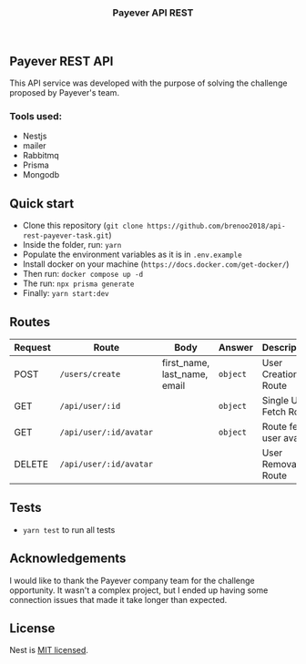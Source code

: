 <p align="center">
</p>
<h3 align="center">Payever API REST</h3>
<p align="center">
</p>
<br>

## Payever REST API

This API service was developed with the purpose of solving the challenge proposed by Payever's team.

### Tools used:

- Nestjs
- mailer
- Rabbitmq
- Prisma
- Mongodb

## Quick start

- Clone this repository (`git clone https://github.com/brenoo2018/api-rest-payever-task.git`)
- Inside the folder, run: `yarn`
- Populate the environment variables as it is in `.env.example`
- Install docker on your machine (`https://docs.docker.com/get-docker/`)
- Then run: `docker compose up -d`
- The run: `npx prisma generate`
- Finally: `yarn start:dev`

## Routes

| Request | Route                  | Body                         | Answer   | Description             |
| ------- | ---------------------- | ---------------------------- | -------- | ----------------------- |
| POST    | `/users/create`        | first_name, last_name, email | `object` | User Creation Route     |
| GET     | `/api/user/:id`        |                              | `object` | Single User Fetch Route |
| GET     | `/api/user/:id/avatar` |                              | `object` | Route fetch user avatar |
| DELETE  | `/api/user/:id/avatar` |                              |          | User Removal Route      |

## Tests

- `yarn test` to run all tests

## Acknowledgements

I would like to thank the Payever company team for the challenge opportunity. It wasn't a complex project, but I ended up having some connection issues that made it take longer than expected.

## License

Nest is [MIT licensed](LICENSE).
